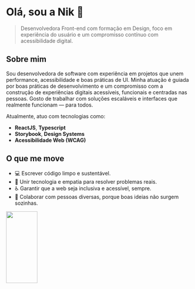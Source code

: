# Olá, sou a Nik 👋

> Desenvolvedora Front-end com formação em Design, foco em experiência do usuário e um compromisso contínuo com acessibilidade digital.

## Sobre mim

Sou desenvolvedora de software com experiência em projetos que unem performance, acessibilidade e boas práticas de UI. Minha atuação é guiada por boas práticas de desenvolvimento e um compromisso com a construção de experiências digitais acessíveis, funcionais e centradas nas pessoas. Gosto de trabalhar com soluções escaláveis e interfaces que realmente funcionam — para todos.

Atualmente, atuo com tecnologias como:

- **ReactJS**, **Typescript**
- **Storybook**, **Design Systems**
- **Acessibilidade Web (WCAG)**

## O que me move

- 💻 Escrever código limpo e sustentável.
- 🧠 Unir tecnologia e empatia para resolver problemas reais.
- ♿ Garantir que a web seja inclusiva e acessível, sempre.
- 🤝 Colaborar com pessoas diversas, porque boas ideias não surgem sozinhas.

<div align="left">
  <img width="41%" height="195px" src="https://github-readme-stats.vercel.app/api/top-langs/?username=nikelyfedechen&layout=compact&hide_border=true&title_color=fb6f92&text_color=ffffff&bg_color=0d1117" />
 </div>
